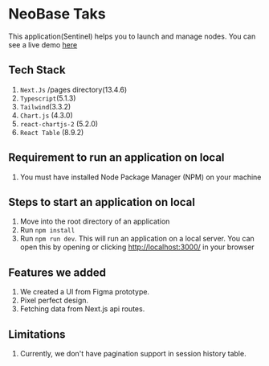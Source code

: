 # NeoBase Taks

This application(Sentinel) helps you to launch and manage nodes. You can see a live demo [here]()

## Tech Stack

1. `Next.Js` /pages directory(13.4.6)
2. `Typescript`(5.1.3)
3. `Tailwind`(3.3.2)
4. `Chart.js` (4.3.0)
5. `react-chartjs-2` (5.2.0)
6. `React Table` (8.9.2)

## Requirement to run an application on local

1. You must have installed Node Package Manager (NPM) on your machine

## Steps to start an application on local

1. Move into the root directory of an application
2. Run `npm install`
3. Run `npm run dev`. This will run an application on a local server. You can open this by opening or clicking [http://localhost:3000/](http://localhost:3000/) in your browser

## Features we added

1. We created a UI from Figma prototype.
2. Pixel perfect design.
3. Fetching data from Next.js api routes.

## Limitations

1. Currently, we don't have pagination support in session history table.
